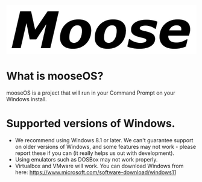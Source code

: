 ![Logo](https://raw.githubusercontent.com/MooseMega/mooseOS/main/mooseOS/assets/logo.png)
# What is mooseOS?
mooseOS is a project that will run in your Command Prompt on your Windows install.
# Supported versions of Windows.
- We recommend using Windows 8.1 or later. We can't guarantee support on older versions of Windows, and some features may not work - please report these if you can (it really helps us out with development).
- Using emulators such as DOSBox may not work properly.
- Virtualbox and VMware will work. You can download Windows from here: https://www.microsoft.com/software-download/windows11

